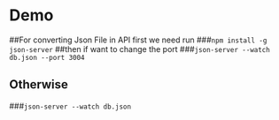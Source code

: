 # Demo
##For converting Json File in API first we need run 
 ###`npm install -g json-server`
##then if want to change the port
###`json-server --watch db.json --port 3004`
## Otherwise
###`json-server --watch db.json`
